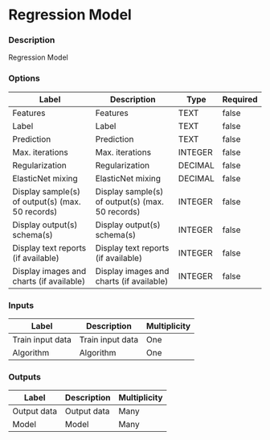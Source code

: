 # Regression Model
###  Description
Regression Model
###  Options
| Label | Description | Type | Required |
|---|---|---|---|
| Features | Features | TEXT | false |
| Label | Label | TEXT | false |
| Prediction | Prediction | TEXT | false |
| Max. iterations | Max. iterations | INTEGER | false |
| Regularization | Regularization | DECIMAL | false |
| ElasticNet mixing | ElasticNet mixing | DECIMAL | false |
| Display sample(s) of output(s) (max. 50 records) | Display sample(s) of output(s) (max. 50 records) | INTEGER | false |
| Display output(s) schema(s) | Display output(s) schema(s) | INTEGER | false |
| Display text reports (if available) | Display text reports (if available) | INTEGER | false |
| Display images and charts (if available) | Display images and charts (if available) | INTEGER | false |
###  Inputs
| Label | Description | Multiplicity |
|---|---|---|
| Train input data | Train input data | One |
| Algorithm | Algorithm | One |
###  Outputs
| Label | Description | Multiplicity |
|---|---|---|
| Output data | Output data | Many |
| Model | Model | Many |
